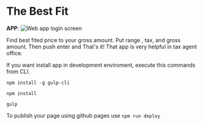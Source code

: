 # The Best Fit

**APP**: 
![Web app login screen](https://muczaczos.github/assets/img/fit.png)

Find best fited price to your gross amount. Put range , tax, and gross amount. Then push enter and That's it!
That app is very helpful in tax agent office. 

If you want install app in development enviroment, execute this commands from CLI. 

`npm install -g gulp-cli`

`npm install`

`gulp`

To publish your page using github pages use `npm run deploy`

